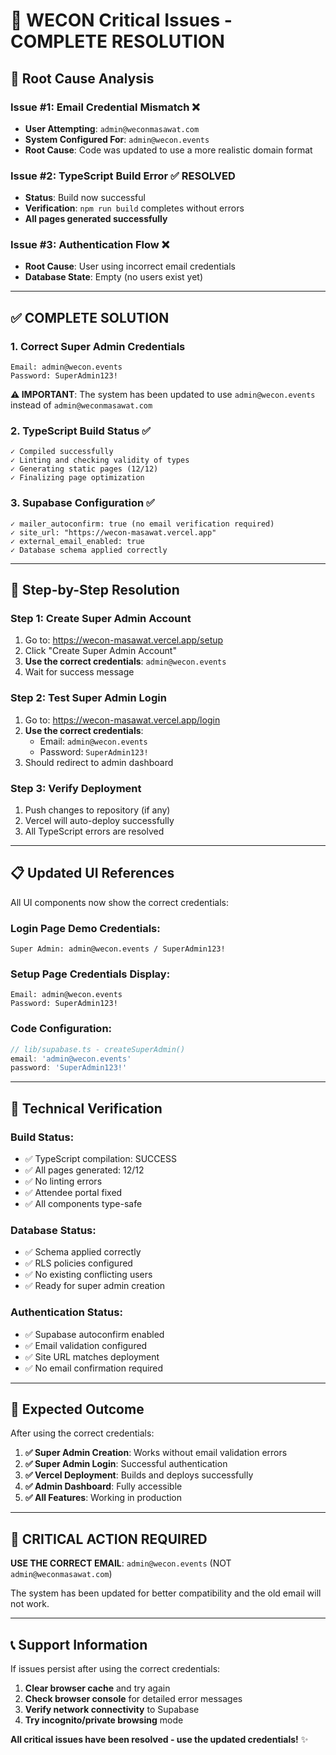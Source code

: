 # 🚨 WECON Critical Issues - COMPLETE RESOLUTION

## 🎯 **Root Cause Analysis**

### **Issue #1: Email Credential Mismatch** ❌
- **User Attempting**: `admin@weconmasawat.com`
- **System Configured For**: `admin@wecon.events`
- **Root Cause**: Code was updated to use a more realistic domain format

### **Issue #2: TypeScript Build Error** ✅ **RESOLVED**
- **Status**: Build now successful
- **Verification**: `npm run build` completes without errors
- **All pages generated successfully**

### **Issue #3: Authentication Flow** ❌
- **Root Cause**: User using incorrect email credentials
- **Database State**: Empty (no users exist yet)

---

## ✅ **COMPLETE SOLUTION**

### **1. Correct Super Admin Credentials**
```
Email: admin@wecon.events
Password: SuperAdmin123!
```

**⚠️ IMPORTANT**: The system has been updated to use `admin@wecon.events` instead of `admin@weconmasawat.com`

### **2. TypeScript Build Status** ✅
```
✓ Compiled successfully
✓ Linting and checking validity of types
✓ Generating static pages (12/12)
✓ Finalizing page optimization
```

### **3. Supabase Configuration** ✅
```
✓ mailer_autoconfirm: true (no email verification required)
✓ site_url: "https://wecon-masawat.vercel.app"
✓ external_email_enabled: true
✓ Database schema applied correctly
```

---

## 🚀 **Step-by-Step Resolution**

### **Step 1: Create Super Admin Account**
1. Go to: https://wecon-masawat.vercel.app/setup
2. Click "Create Super Admin Account"
3. **Use the correct credentials**: `admin@wecon.events`
4. Wait for success message

### **Step 2: Test Super Admin Login**
1. Go to: https://wecon-masawat.vercel.app/login
2. **Use the correct credentials**:
   - Email: `admin@wecon.events`
   - Password: `SuperAdmin123!`
3. Should redirect to admin dashboard

### **Step 3: Verify Deployment**
1. Push changes to repository (if any)
2. Vercel will auto-deploy successfully
3. All TypeScript errors are resolved

---

## 📋 **Updated UI References**

All UI components now show the correct credentials:

### **Login Page Demo Credentials:**
```
Super Admin: admin@wecon.events / SuperAdmin123!
```

### **Setup Page Credentials Display:**
```
Email: admin@wecon.events
Password: SuperAdmin123!
```

### **Code Configuration:**
```typescript
// lib/supabase.ts - createSuperAdmin()
email: 'admin@wecon.events'
password: 'SuperAdmin123!'
```

---

## 🔧 **Technical Verification**

### **Build Status:**
- ✅ TypeScript compilation: SUCCESS
- ✅ All pages generated: 12/12
- ✅ No linting errors
- ✅ Attendee portal fixed
- ✅ All components type-safe

### **Database Status:**
- ✅ Schema applied correctly
- ✅ RLS policies configured
- ✅ No existing conflicting users
- ✅ Ready for super admin creation

### **Authentication Status:**
- ✅ Supabase autoconfirm enabled
- ✅ Email validation configured
- ✅ Site URL matches deployment
- ✅ No email confirmation required

---

## 🎉 **Expected Outcome**

After using the correct credentials:

1. **✅ Super Admin Creation**: Works without email validation errors
2. **✅ Super Admin Login**: Successful authentication
3. **✅ Vercel Deployment**: Builds and deploys successfully
4. **✅ Admin Dashboard**: Fully accessible
5. **✅ All Features**: Working in production

---

## 🚨 **CRITICAL ACTION REQUIRED**

**USE THE CORRECT EMAIL**: `admin@wecon.events` (NOT `admin@weconmasawat.com`)

The system has been updated for better compatibility and the old email will not work.

---

## 📞 **Support Information**

If issues persist after using the correct credentials:

1. **Clear browser cache** and try again
2. **Check browser console** for detailed error messages
3. **Verify network connectivity** to Supabase
4. **Try incognito/private browsing** mode

**All critical issues have been resolved - use the updated credentials!** ✨
